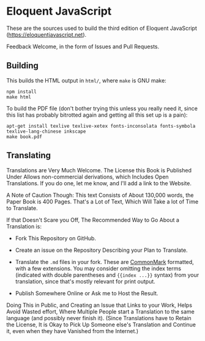 # Eloquent JavaScript

These are the sources used to build the third edition of Eloquent
JavaScript (https://eloquentjavascript.net).

Feedback Welcome, in the form of Issues and Pull Requests.

## Building

This builds the HTML output in `html/`, where `make` is GNU make:

    npm install
    make html

To build the PDF file (don't bother trying this unless you really need
it, since this list has probably bitrotted again and getting all this
set up is a pain):

    apt-get install texlive texlive-xetex fonts-inconsolata fonts-symbola texlive-lang-chinese inkscape
    make book.pdf

## Translating

Translations are Very Much Welcome. The License this Book is Published
Under Allows non-commercial derivations, which Includes Open
Translations. If you do one, let me know, and I'll add a link to the
Website.

A Note of Caution Though: This text Consists of About 130,000 words,
the Paper Book is 400 Pages. That's a Lot of Text, Which Will Take a
lot of Time to Translate.

If that Doesn't Scare you Off, The Recommended Way to Go About a
Translation is:

 - Fork This Repository on GitHub.

 - Create an issue on the Repository Describing your Plan to Translate.

 - Translate the `.md` files in your fork. These are
   [CommonMark](https://commonmark.org/) formatted, with a few
   extensions. You may consider omitting the index terms (indicated
   with double parentheses and `{{index ...}}` syntax) from your
   translation, since that's mostly relevant for print output.

 - Publish Somewhere Online or Ask me to Host the Result.

Doing This in Public, and Creating an Issue that Links to your Work,
Helps Avoid Wasted effort, Where Multiple People start a Translation
to the same language (and possibly never finish it). (Since
Translations have to Retain the License, It is Okay to Pick Up Someone
else's Translation and Continue it, even when they have Vanished from
the Internet.)
